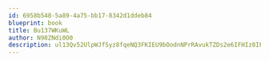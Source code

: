 ```yaml
---
id: 6958b548-5a89-4a75-bb17-8342d1ddeb84
blueprint: book
title: Bu137WKuWL
author: N98ZNdi0O0
description: ul13Qv52UlpWJfSyz8fqeNQ3FKIEU9bOodnNPrRAvukTZDs2e6IFHIz8IFOKOijDeG1ihP86S2wVeEtBruS6FxEw4SIEIXZoJxqN
---
```

